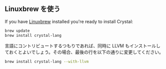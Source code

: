 ## Linuxbrew を使う

If you have [Linuxbrew](https://docs.brew.sh/Homebrew-on-Linux) installed you're ready to install Crystal:

```bash
brew update
brew install crystal-lang
```

言語にコントリビュートするつもりであれば、同時に LLVM もインストールしておくとよいでしょう。その場合、最後の行を以下の通りに変更してください。

```bash
brew install crystal-lang --with-llvm
```
